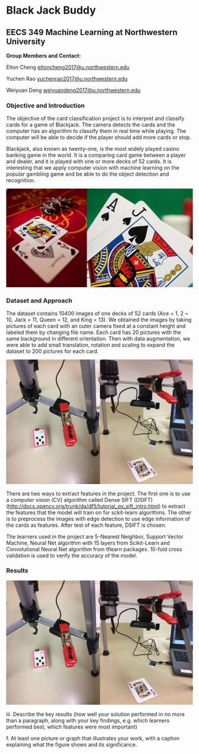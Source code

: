 # Black Jack Buddy
## EECS 349 Machine Learning at Northwestern University

**Group Members and Contact:** 

Elton Cheng <eltoncheng2017@u.northwestern.edu>

Yuchen Rao <yuchenrao2017@u.northwestern.edu>

Weiyuan Deng <weiyuandeng2017@u.northwestern.edu>


### Objective and Introduction

The objective of the card classification project is to interpret and classify cards for a game of Blackjack. The camera detects the cards  and the computer has an algorithm to classify them in real time while playing. The computer will be able to decide if the player should add more cards or stop.

Blackjack, also known as twenty-one, is the most widely played casino banking game in the world. It is a comparing card game between a player and dealer, and it is played with one or more decks of 52 cards. It is interesting that we apply computer vision with machine learning on the popular gambling game and be able to do the object detection and recognition.

![image of Blackjack here](https://github.com/yuchenrao/EECS349-Card-Classification-Project/blob/master/images/image1.JPG)

### Dataset and Approach

The dataset contains 10400 images of one decks of 52 cards (Ace = 1, 2 ~ 10, Jack = 11, Queen = 12, and King = 13). We obtained the images by taking pictures of each card with an outer camera fixed at a constant height and labeled them by changing file name. Each card has 20 pictures with the same background in different orientation. Then with data augmentation, we were able to add small translation, rotation and scaling to expand the dataset to 200 pictures for each card.

![image of getting dataset](https://github.com/yuchenrao/EECS349-Card-Classification-Project/blob/master/images/image2.JPG)

There are two ways to extract features in the project. The first one is to use a computer vision (CV) algorithm called Dense SIFT (DSIFT) (http://docs.opencv.org/trunk/da/df5/tutorial_py_sift_intro.html) to extract the features that the model will train on for sckit-learn algorithms. The other is to preprocess the images with edge detection to use edge information of the cards as features.
After test of each feature, DSIFT is chosen.

The learners used in the project are 5-Nearest Neighbor, Support Vector Machine, Neural Net algorithm with 15 layers from Scikit-Learn
and Convolutional Neural Net algorithm from tflearn packages. 10-fold cross validation is used to verify the accuracy of the model.

### Results

![image of card recognition](https://github.com/yuchenrao/EECS349-Card-Classification-Project/blob/master/images/image2.JPG)

iii. Describe the key results (how well your solution performed in no more than
a paragraph, along with your key findings, e.g. which learners performed
best, which features were most important)


f. At least one picture or graph that illustrates your work, with a caption explaining
what the figure shows and its significance.
